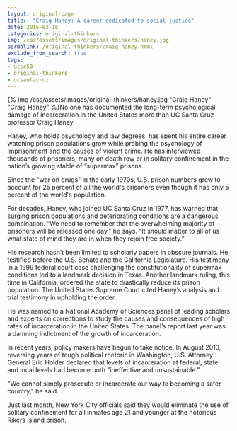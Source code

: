 ```yaml
---
layout: original-page
title:  "Craig Haney: A career dedicated to social justice"
date: 2015-03-18
categories: original-thinkers
img: /css/assets/images/original-thinkers/haney.jpg
permalink: /original-thinkers/craig-haney.html
exclude_from_search: true
tags: 
- ucsc50
- original-thinkers
- ucsantacruz
---
```


{% img /css/assets/images/original-thinkers/haney.jpg "Craig Haney" "Craig Haney" %}No one has documented the long-term psychological damage of incarceration in the United States more than UC Santa Cruz professor Craig Haney.

Haney, who holds psychology and law degrees, has spent his entire career watching prison populations grow while probing the psychology of imprisonment and the causes of violent crime. He has interviewed thousands of prisoners, many on death row or in solitary confinement in the nation’s growing stable of “supermax” prisons. 

Since the "war on drugs" in the early 1970s, U.S. prison numbers grew to account for 25 percent of all the world's prisoners even though it has only 5 percent of the world's population. 

For decades, Haney, who joined UC Santa Cruz in 1977, has warned that surging prison populations and deteriorating conditions are a dangerous combination. “We need to remember that the overwhelming majority of prisoners will be released one day,” he says. “It should matter to all of us what state of mind they are in when they rejoin free society.” 

His research hasn’t been limited to scholarly papers in obscure journals. He testified before the U.S. Senate and the California Legislature. His testimony in a 1999 federal court case challenging the constitutionality of supermax conditions led to a landmark decision in Texas. Another landmark ruling, this time in California, ordered the state to drastically reduce its prison population. The United States Supreme Court cited Haney’s analysis and trial testimony in upholding the order.

He was named to a National Academy of Sciences panel of leading scholars and experts on corrections to study the causes and consequences of high rates of incarceration in the United States. The panel’s report last year was a damning indictment of the growth of incarceration.

In recent years, policy makers have begun to take notice. In August 2013, reversing years of tough political rhetoric in Washington, U.S. Attorney General Eric Holder declared that levels of incarceration at federal, state and local levels had become both "ineffective and unsustainable.”

"We cannot simply prosecute or incarcerate our way to becoming a safer country," he said. 

Just last month, New York City officials said they would eliminate the use of solitary confinement for all inmates age 21 and younger at the notorious Rikers Island prison. 